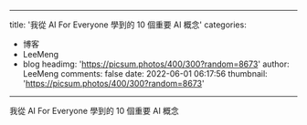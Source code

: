 
---
title: '我從 AI For Everyone 學到的 10 個重要 AI 概念'
categories: 
 - 博客
 - LeeMeng
 - blog
headimg: 'https://picsum.photos/400/300?random=8673'
author: LeeMeng
comments: false
date: 2022-06-01 06:17:56
thumbnail: 'https://picsum.photos/400/300?random=8673'
---

<div>   
我從 AI For Everyone 學到的 10 個重要 AI 概念  
</div>
            